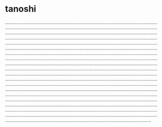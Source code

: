 # tanoshi
...........................................................................................................................................................................................................................................................................................................................................................................................................................................................................................................................................................................................................................................................................................................................................................................................................................................................................................................................................................................................................................................................................................................................................................................................................................................................................................................................................................................................................................................................................................................................................................................................................................................................................................................................................................................................................................................................................................................................................................................................................................................................................................................................................................................................................................................................................................................................................................................................................................................................................................................................................................................